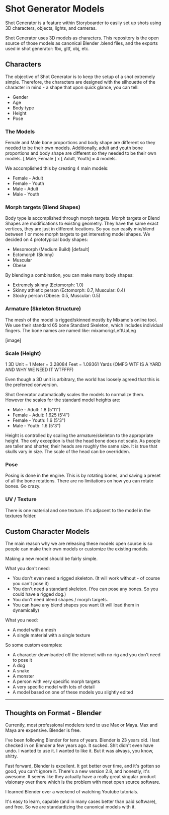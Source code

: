 # Shot Generator Models

Shot Generator is a feature within Storyboarder to easily set up shots using 3D characters, objects, lights, and cameras.

Shot Generator uses 3D models as characters. This repository is the open source of those models as canonical Blender .blend files, and the exports used in shot generator: fbx, gltf, obj, etc.

## Characters

The objective of Shot Generator is to keep the setup of a shot extremely simple. Therefore, the characters are designed with the silhouette of the character in mind - a shape that upon quick glance, you can tell:
  * Gender
  * Age
  * Body type
  * Height
  * Pose

### The Models

Female and Male bone proportions and body shape are different so they needed to be their own models. Additionally, adult and youth bone proportions and body shape are different so they needed to be their own models. [ Male, Female ] x [ Adult, Youth] = 4 models.

We accomplished this by creating 4 main models: 
  * Female - Adult
  * Female - Youth
  * Male - Adult
  * Male - Youth

### Morph targets (Blend Shapes)

Body type is accomplished through morph targets. Morph targets or Blend Shapes are modifications to existing geometry. They have the same exact vertices, they are just in different locations. So you can easily mix/blend between 1 or more morph targets to get interesting model shapes. We decided on 4 prototypical body shapes: 
  * Mesomorph (Medium Build) [default]
  * Ectomorph (Skinny)
  * Muscular
  * Obese

By blending a combination, you can make many body shapes: 
  * Extremely skinny (Ectomorph: 1.0)
  * Skinny athletic person (Ectomorph: 0.7, Muscular: 0.4)
  * Stocky person (Obese: 0.5, Muscular: 0.5)

### Armature (Skeleton Structure)

The mesh of the model is rigged/skinned mostly by Mixamo's online tool. We use their standard 65 bone Standard Skeleton, which includes individual fingers. The bone names are named like: mixamorig:LeftUpLeg

[image]

### Scale (Height)

1 3D Unit = 1 Meter = 3.28084 Feet = 1.09361 Yards (OMFG WTF IS A YARD AND WHY WE NEED IT WTFFFF)

Even though a 3D unit is arbitrary, the world has loosely agreed that this is the preferred conversion. 

Shot Generator automatically scales the models to normalize them. However the scales for the standard model heights are:
  * Male - Adult: 1.8 (5'11")
  * Female - Adult: 1.625 (5'4")
  * Female - Youth: 1.6 (5'3")
  * Male - Youth: 1.6 (5'3")

Height is controlled by scaling the armature/skeleton to the appropriate height. The only exception is that the head bone does not scale. As people are taller and shorter, their heads are roughly the same size. It is true that skulls vary in size. The scale of the head can be overridden. 

### Pose

Posing is done in the engine. This is by rotating bones, and saving a preset of all the bone rotations. There are no limitations on how you can rotate bones. Go crazy.

### UV / Texture

There is one material and one texture. It's adjacent to the model in the textures folder.

## Custom Character Models

The main reason why we are releasing these models open source is so people can make their own models or customize the existing models.

Making a new model should be fairly simple.

What you don't need: 
  * You don't even need a rigged skeleton. (It will work without - of course you can't pose it)
  * You don't need a standard skeleton. (You can pose any bones. So you could have a rigged dog.)
  * You don't need blend shapes / morph targets.
  * You can have any blend shapes you want (It will load them in dynamically)

What you need:
  * A model with a mesh
  * A single material with a single texture

So some custom examples:
  * A character downloaded off the internet with no rig and you don't need to pose it
  * A dog
  * A snake
  * A monster
  * A person with very specific morph targets
  * A very specific model with lots of detail
  * A model based on one of these models you slightly edited

----

## Thoughts on Format - Blender

Currently, most professional modelers tend to use Max or Maya. Max and Maya are expensive. Blender is free.

I've been following Blender for tens of years. Blender is 23 years old. I last checked in on Blender a few years ago. It sucked. Shit didn't even have undo. I wanted to use it. I wanted to like it. But it was always, you know, shitty.

Fast forward, Blender is excellent. It got better over time, and it's gotten so good, you can't ignore it. There's a new version 2.8, and honestly, it's awesome. It seems like they actually have a really great singular product visionary over there which is the problem with most open source software.

I learned Blender over a weekend of watching Youtube tutorials. 

It's easy to learn, capable (and in many cases better than paid software), and free. So we are standardizing the canonical models with it.

